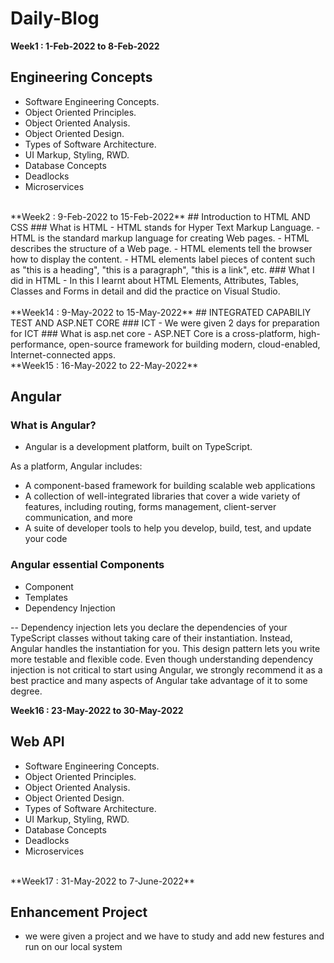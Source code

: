 # Daily-Blog
<!----------------------------------------------------------------------------------------------------------------------------->
**Week1 : 1-Feb-2022 to 8-Feb-2022** 
##  Engineering Concepts

- Software Engineering Concepts.
- Object Oriented Principles.
- Object Oriented Analysis.
- Object Oriented Design.
- Types of Software Architecture.
- UI Markup, Styling, RWD.
- Database Concepts
- Deadlocks
- Microservices
<br>
<!----------------------------------------------------------------------------------------------------------------------------->
**Week2 : 9-Feb-2022 to 15-Feb-2022** 
## Introduction to HTML AND CSS
### What is HTML
-  HTML stands for Hyper Text Markup Language.
-  HTML is the standard markup language for creating Web pages.
-  HTML describes the structure of a Web page.
-  HTML elements tell the browser how to display the content.
-  HTML elements label pieces of content such as "this is a heading", "this is a paragraph", "this is a link", etc.
### What I did in HTML
-  In this I learnt about HTML Elements, Attributes, Tables, Classes and Forms in detail and did the practice on Visual Studio.
<br>
<!----------------------------------------------------------------------------------------------------------------------------->

<br>
<!----------------------------------------------------------------------------------------------------------------------------->
**Week14 : 9-May-2022 to 15-May-2022** 
##  INTEGRATED CAPABILIY TEST AND ASP.NET CORE
###  ICT
-  We were given 2 days for preparation for ICT 
### What is asp.net core
-  ASP.NET Core is a cross-platform, high-performance, open-source framework for building modern, cloud-enabled, Internet-connected apps.

<br>
<!----------------------------------------------------------------------------------------------------------------------------->
**Week15 : 16-May-2022 to 22-May-2022** 

## Angular
### What is Angular?
-  Angular is a development platform, built on TypeScript.

As a platform, Angular includes:

-  A component-based framework for building scalable web applications
-  A collection of well-integrated libraries that cover a wide variety of features, including routing, forms management, client-server communication, and more
-  A suite of developer tools to help you develop, build, test, and update your code

### Angular essential Components

- Component
- Templates
- Dependency Injection

-- Dependency injection lets you declare the dependencies of your TypeScript classes without taking care of their instantiation. Instead, Angular handles the instantiation for you. This design pattern lets you write more testable and flexible code. Even though understanding dependency injection is not critical to start using Angular, we strongly recommend it as a best practice and many aspects of Angular take advantage of it to some degree.



<!----------------------------------------------------------------------------------------------------------------------------->
**Week16 : 23-May-2022 to 30-May-2022** 
##  Web API

- Software Engineering Concepts.
- Object Oriented Principles.
- Object Oriented Analysis.
- Object Oriented Design.
- Types of Software Architecture.
- UI Markup, Styling, RWD.
- Database Concepts
- Deadlocks
- Microservices
<br>
<!----------------------------------------------------------------------------------------------------------------------------->
**Week17 : 31-May-2022 to 7-June-2022**

##   Enhancement Project

- we were given a project and we have to study and add new festures and run on our local system





















